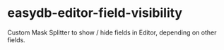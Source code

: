 # easydb-editor-field-visibility
Custom Mask Splitter to show / hide fields in Editor, depending on other fields.
